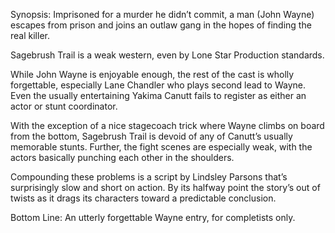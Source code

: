 Synopsis: Imprisoned for a murder he didn’t commit, a man (John Wayne) escapes from prison and joins an outlaw gang in the hopes of finding the real killer.

Sagebrush Trail is a weak western, even by Lone Star Production standards.

While John Wayne is enjoyable enough, the rest of the cast is wholly forgettable, especially Lane Chandler who plays second lead to Wayne.  Even the usually entertaining Yakima Canutt fails to register as either an actor or stunt coordinator.

With the exception of a nice stagecoach trick where Wayne climbs on board from the bottom, Sagebrush Trail is devoid of any of Canutt’s usually memorable stunts.  Further, the fight scenes are especially weak, with the actors basically punching each other in the shoulders.

Compounding these problems is a script by Lindsley Parsons that’s surprisingly slow and short on action.  By its halfway point the story’s out of twists as it drags its characters toward a predictable conclusion.

Bottom Line: An utterly forgettable Wayne entry, for completists only.